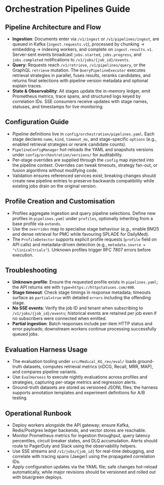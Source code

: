 # Orchestration Pipelines Guide

## Pipeline Architecture and Flow

- **Ingestion**: Documents enter via `/v1/ingest` or `/v1/pipelines/ingest`, are queued in Kafka (`ingest.requests.v1`), processed by chunking → embedding → indexing workers, and complete on `ingest.results.v1`. Server-sent events broadcast `jobs.started`, `jobs.progress`, and `jobs.completed` notifications to `/v1/jobs/{job_id}/events`.
- **Query**: Requests reach `/v1/retrieve`, `/v1/pipelines/query`, or the GraphQL `retrieve` mutation. The `QueryPipelineExecutor` executes retrieval strategies in parallel, fuses results, reranks candidates, and returns final selections with pipeline version metadata and optional explain traces.
- **State & Observability**: All stages update the in-memory ledger, emit Prometheus metrics, trace spans, and structured logs keyed by correlation IDs. SSE consumers receive updates with stage names, statuses, and timestamps for live monitoring.

## Configuration Guide

- Pipeline definitions live in `config/orchestration/pipelines.yaml`. Each stage declares `name`, `kind`, `timeout_ms`, and stage-specific `options` (e.g., enabled retrieval strategies or rerank candidate counts).
- `PipelineConfigManager` hot-reloads the YAML and snapshots versions under `config/orchestration/versions/` for auditability.
- Per-stage overrides are supplied through the `config` map injected into the pipeline context. Overrides can tweak timeouts, strategy fan-out, or fusion algorithms without modifying code.
- Validation ensures referenced services exist; breaking changes should create new pipeline entries to preserve backwards compatibility while existing jobs drain on the original version.

## Profile Creation and Customisation

- Profiles aggregate ingestion and query pipeline selections. Define new profiles in `pipelines.yaml` under `profiles`, optionally inheriting from a base profile via `extends`.
- Use the `overrides` map to specialise stage behaviour (e.g., enable BM25 and dense retrieval for PMC while favouring SPLADE for DailyMed).
- The `ProfileDetector` supports explicit profile requests (`profile` field on API calls) and metadata-driven detection (e.g., `metadata.source = "clinicaltrials"`). Unknown profiles trigger RFC 7807 errors before execution.

## Troubleshooting

- **Unknown profile**: Ensure the requested profile exists in `pipelines.yaml`; the API returns `400` with `type=https://httpstatuses.com/400`.
- **Stage timeout**: Check stage timings in response metadata; timeouts surface as `partial=true` with detailed `errors` including the offending stage.
- **No SSE events**: Verify the job ID and tenant when subscribing to `/v1/jobs/{job_id}/events`; historical events are retained per job even if no subscribers were connected when emitted.
- **Partial ingestion**: Batch responses include per-item HTTP status and error payloads; downstream workers continue processing successfully queued jobs.

## Evaluation Harness Usage

- The evaluation tooling under `src/Medical_KG_rev/eval/` loads ground-truth datasets, computes retrieval metrics (nDCG, Recall, MRR, MAP), and compares pipeline variants.
- Use `EvalHarness` to execute nightly evaluations across profiles and strategies, capturing per-stage metrics and regression alerts.
- Ground-truth datasets are stored as versioned JSONL files; the harness supports annotation templates and experiment definitions for A/B testing.

## Operational Runbook

- Deploy workers alongside the API gateway; ensure Kafka, Redis/Postgres ledger backends, and vector stores are reachable.
- Monitor Prometheus metrics for ingestion throughput, query latency percentiles, circuit breaker states, and DLQ accumulation. Alerts should route to PagerDuty and Slack using the observability helpers.
- Use SSE streams and `/v1/jobs/{job_id}` for real-time debugging, and correlate with tracing spans (Jaeger) using the propagated correlation IDs.
- Apply configuration updates via the YAML file; safe changes hot-reload automatically, while major revisions should be versioned and rolled out with blue/green deploys.
